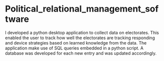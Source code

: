 # Political_relational_management_software
I developed a python desktop application to collect data on electorates.
This enabled the user to track how well the electorates are tracking responding and device strategies based on learned knowledge from the data.
The application make use of SQL queries embedded in a python script.
A database was developed for each new entry and was updated accordingly.
